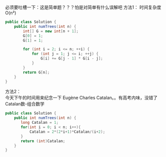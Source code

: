 必须要吐槽一下：这是简单题？？？怕是对简单有什么误解吧
方法1： 时间复杂度O(n²)
```java   
public class Solution {
    public int numTrees(int n) {
        int[] G = new int[n + 1];
        G[0] = 1;
        G[1] = 1;

        for (int i = 2; i <= n; ++i) {
            for (int j = 1; j <= i; ++j) {
                G[i] += G[j - 1] * G[i - j];
            }
        }
        return G[n];
    }
}
```


方法2：        
今天下午的时间用来纪念一下 Eugène Charles Catalan。。有高考内味，没错了 Catalan数-组合数学
   
```java
public class Solution {
    public int numTrees(int n) {
       long Catalan = 1;
       for(int i = 0; i < n; i++){
           Catalan = 2*(2*i+1)*Catalan/(i+2);
       }
       return (int)Catalan;
    }
}
```


